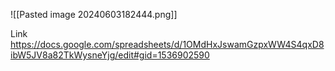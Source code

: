 ![[Pasted image 20240603182444.png]]

Link
https://docs.google.com/spreadsheets/d/1OMdHxJswamGzpxWW4S4qxD8ibW5JV8a82TkWysneYjg/edit#gid=1536902590